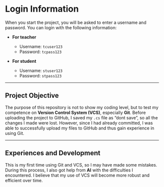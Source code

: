 # Login Information

When you start the project, you will be asked to enter a username and password. You can login with the following information:

- **For teacher**  
  - Username: `tcuser123`  
  - Password: `tcpass123`

- **For student**  
  - Username: `stuser123`  
  - Password: `stpass123`

---

## Project Objective

The purpose of this repository is not to show my coding level, but to test my competence on **Version Control System (VCS)**, especially **Git**. Before uploading the project to GitHub, I saved my `.cs` file as “dont save”, so all the changes I made were lost. However, since I had already committed, I was able to successfully upload my files to GitHub and thus gain experience in using Git.

---

## Experiences and Development

This is my first time using Git and VCS, so I may have made some mistakes. During this process, I also got help from **AI** with the difficulties I encountered. I believe that my use of VCS will become more robust and efficient over time.

